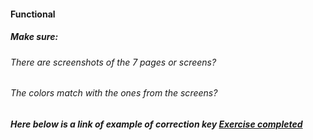 #### Functional

##### Make sure:

###### There are screenshots of the 7 pages or screens?

###### The colors match with the ones from the screens?

##### Here below is a link of example of correction key [Exercise completed](https://www.figma.com/file/bQsRIJoJYK5b8WAxXFeOfv/UI-I---Ex-1?node-id=0%3A1)
